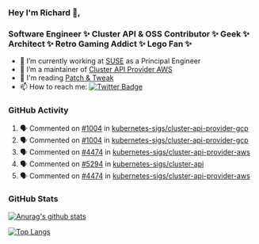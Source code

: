 ### Hey I'm Richard 👋, 

<h3 align="left">Software Engineer ✨ Cluster API & OSS Contributor ✨ Geek ✨ Architect ✨ Retro Gaming Addict ✨ Lego Fan ✨</h3>

- 🔭 I’m currently working at [SUSE](https://www.suse.com/) as a Principal Engineer
- 👯 I’m a maintainer of [Cluster API Provider AWS](https://github.com/kubernetes-sigs/cluster-api-provider-aws)
- 💬 I'm reading [Patch & Tweak](https://bjooks.com/products/patch-tweak-exploring-modular-synthesis)
- 📫 How to reach me: [![Twitter Badge](https://img.shields.io/badge/-@fruit_case-00acee?style=flat&logo=Twitter&logoColor=white)](https://twitter.com/intent/follow?screen_name=fruit_case "Follow on Twitter")

### GitHub Activity 

<!--START_SECTION:activity-->
1. 🗣 Commented on [#1004](https://github.com/kubernetes-sigs/cluster-api-provider-gcp/pull/1004#issuecomment-1702304440) in [kubernetes-sigs/cluster-api-provider-gcp](https://github.com/kubernetes-sigs/cluster-api-provider-gcp)
2. 🗣 Commented on [#1004](https://github.com/kubernetes-sigs/cluster-api-provider-gcp/pull/1004#issuecomment-1702303511) in [kubernetes-sigs/cluster-api-provider-gcp](https://github.com/kubernetes-sigs/cluster-api-provider-gcp)
3. 🗣 Commented on [#4474](https://github.com/kubernetes-sigs/cluster-api-provider-aws/pull/4474#issuecomment-1702297540) in [kubernetes-sigs/cluster-api-provider-aws](https://github.com/kubernetes-sigs/cluster-api-provider-aws)
4. 🗣 Commented on [#5294](https://github.com/kubernetes-sigs/cluster-api/issues/5294#issuecomment-1702292630) in [kubernetes-sigs/cluster-api](https://github.com/kubernetes-sigs/cluster-api)
5. 🗣 Commented on [#4474](https://github.com/kubernetes-sigs/cluster-api-provider-aws/pull/4474#issuecomment-1702274459) in [kubernetes-sigs/cluster-api-provider-aws](https://github.com/kubernetes-sigs/cluster-api-provider-aws)
<!--END_SECTION:activity-->

### GitHub Stats

[![Anurag's github stats](https://github-readme-stats.vercel.app/api?username=richardcase&count_private=true&show_icons=true)](https://github.com/anuraghazra/github-readme-stats)

[![Top Langs](https://github-readme-stats.vercel.app/api/top-langs/?username=richardcase&hide=html&layout=compact)](https://github.com/anuraghazra/github-readme-stats)
